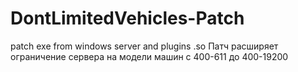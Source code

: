 # DontLimitedVehicles-Patch
patch exe from windows server
and plugins .so
Патч расширяет ограничение сервера на модели машин с 400-611 до 400-19200
